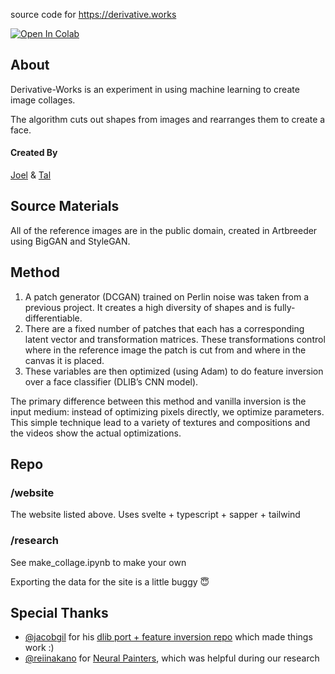 source code for https://derivative.works

[![Open In Colab](https://colab.research.google.com/assets/colab-badge.svg)](https://colab.research.google.com/github/tals/derivative-works/blob/main/research/make_collage.ipynb)


## About
Derivative-Works is an experiment in using machine learning to create image collages.

The algorithm cuts out shapes from images and rearranges them to create a face.

#### Created By
[Joel](https://www.joelsimon.net/) & [Tal](https://twitter.com/eiopa)


## Source Materials
All of the reference images are in the public domain, created in Artbreeder using BigGAN and StyleGAN.

## Method
1. A patch generator (DCGAN) trained on Perlin noise was taken from a previous project. It creates a high diversity of shapes and is fully-differentiable.
2. There are a fixed number of patches that each has a corresponding latent vector and transformation matrices. These transformations control where in the reference image the patch is cut from and where in the canvas it is placed.
3. These variables are then optimized (using Adam) to do feature inversion over a face classifier (DLIB’s CNN model).

The primary difference between this method and vanilla inversion is the input medium: instead of optimizing pixels directly, we optimize parameters. This simple technique lead to a variety of textures and compositions and the videos show the actual optimizations.

## Repo
### /website
The website listed above. Uses svelte + typescript + sapper + tailwind

### /research
See make_collage.ipynb to make your own

Exporting the data for the site is a little buggy 😇


## Special Thanks
- [@jacobgil](https://github.com/jacobgil/) for his [dlib port + feature inversion repo](https://github.com/jacobgil/dlib_facedetector_pytorch) which made things work :)
- [@reiinakano](https://github.com/reiinakano) for [Neural Painters](https://github.com/reiinakano/neural-painters), which was helpful during our research
